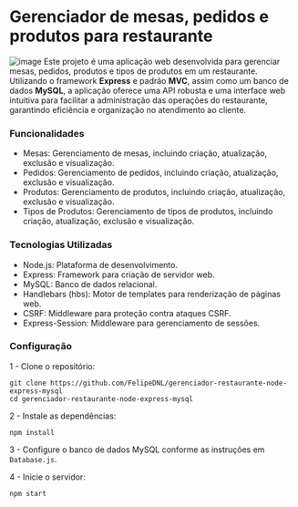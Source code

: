 # Gerenciador de mesas, pedidos e produtos para restaurante
![image](https://github.com/user-attachments/assets/749bf806-5b11-46ce-92e0-2bc2b6994a04)
Este projeto é uma aplicação web desenvolvida para gerenciar mesas, pedidos, produtos e tipos de produtos em um restaurante. Utilizando o framework **Express** e padrão **MVC**, assim como um banco de dados **MySQL**, a aplicação oferece uma API robusta e uma interface web intuitiva para facilitar a administração das operações do restaurante, garantindo eficiência e organização no atendimento ao cliente.

### Funcionalidades
- Mesas: Gerenciamento de mesas, incluindo criação, atualização, exclusão e visualização.
- Pedidos: Gerenciamento de pedidos, incluindo criação, atualização, exclusão e visualização.
- Produtos: Gerenciamento de produtos, incluindo criação, atualização, exclusão e visualização.
- Tipos de Produtos: Gerenciamento de tipos de produtos, incluindo criação, atualização, exclusão e visualização.

### Tecnologias Utilizadas
- Node.js: Plataforma de desenvolvimento.
- Express: Framework para criação de servidor web.
- MySQL: Banco de dados relacional.
- Handlebars (hbs): Motor de templates para renderização de páginas web.
- CSRF: Middleware para proteção contra ataques CSRF.
- Express-Session: Middleware para gerenciamento de sessões.

### Configuração
1 - Clone o repositório:
```
git clone https://github.com/FelipeDNL/gerenciador-restaurante-node-express-mysql
cd gerenciador-restaurante-node-express-mysql
```
2 - Instale as dependências:
```
npm install
```

3 - Configure o banco de dados MySQL conforme as instruções em `Database.js`.

4 - Inicie o servidor:
```
npm start
```

